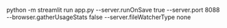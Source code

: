 python -m streamlit run app.py --server.runOnSave true --server.port 8088 --browser.gatherUsageStats false --server.fileWatcherType none
